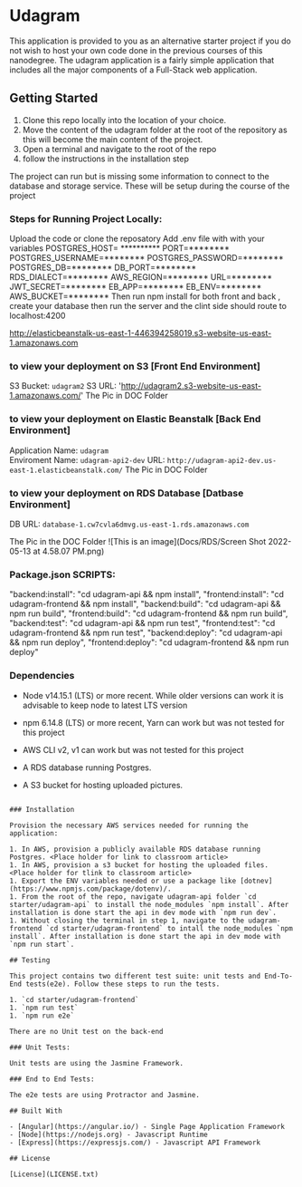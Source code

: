 # Udagram

This application is provided to you as an alternative starter project if you do not wish to host your own code done in the previous courses of this nanodegree. The udagram application is a fairly simple application that includes all the major components of a Full-Stack web application.

## Getting Started

1. Clone this repo locally into the location of your choice.
1. Move the content of the udagram folder at the root of the repository as this will become the main content of the project.
1. Open a terminal and navigate to the root of the repo
1. follow the instructions in the installation step

The project can run but is missing some information to connect to the database and storage service. These will be setup during the course of the project


### Steps for Running Project Locally:
Upload the code or clone the reposatory 
Add .env file with with your variables
    POSTGRES_HOST= **********
    PORT=********
    POSTGRES_USERNAME=********
    POSTGRES_PASSWORD=********
    POSTGRES_DB=********
    DB_PORT=********
    RDS_DIALECT=********
    AWS_REGION=********
    URL=********
    JWT_SECRET=********
    EB_APP=********
    EB_ENV=********
    AWS_BUCKET=********
Then run npm install for both front and back , create your database then run the server and the clint side should route to localhost:4200


http://elasticbeanstalk-us-east-1-446394258019.s3-website-us-east-1.amazonaws.com


### to view your deployment on S3 [Front End Environment]
S3 Bucket: `udagram2`
S3 URL: 'http://udagram2.s3-website-us-east-1.amazonaws.com/'
The Pic in DOC Folder

### to view your deployment on Elastic Beanstalk [Back End Environment]
Application Name: `udagram`  
Enviroment Name: `udagram-api2-dev`
URL: `http://udagram-api2-dev.us-east-1.elasticbeanstalk.com/`
The Pic in DOC Folder


###  to view your deployment on RDS Database [Datbase Environment]
DB URL: `database-1.cw7cvla6dmvg.us-east-1.rds.amazonaws.com`

The Pic in the DOC Folder
![This is an image](Docs/RDS/Screen Shot 2022-05-13 at 4.58.07 PM.png)



### Package.json SCRIPTS:

  "backend:install": "cd udagram-api && npm install",
  "frontend:install": "cd udagram-frontend && npm install",
  "backend:build": "cd udagram-api && npm run build",
  "frontend:build": "cd udagram-frontend && npm run build",
  "backend:test": "cd udagram-api && npm run test",
  "frontend:test": "cd udagram-frontend && npm run test",
  "backend:deploy": "cd udagram-api && npm run deploy",
  "frontend:deploy": "cd udagram-frontend && npm run deploy"

### Dependencies

- Node v14.15.1 (LTS) or more recent. While older versions can work it is advisable to keep node to latest LTS version

- npm 6.14.8 (LTS) or more recent, Yarn can work but was not tested for this project

- AWS CLI v2, v1 can work but was not tested for this project

- A RDS database running Postgres.

- A S3 bucket for hosting uploaded pictures.

```

### Installation

Provision the necessary AWS services needed for running the application:

1. In AWS, provision a publicly available RDS database running Postgres. <Place holder for link to classroom article>
1. In AWS, provision a s3 bucket for hosting the uploaded files. <Place holder for tlink to classroom article>
1. Export the ENV variables needed or use a package like [dotnev](https://www.npmjs.com/package/dotenv)/.
1. From the root of the repo, navigate udagram-api folder `cd starter/udagram-api` to install the node_modules `npm install`. After installation is done start the api in dev mode with `npm run dev`.
1. Without closing the terminal in step 1, navigate to the udagram-frontend `cd starter/udagram-frontend` to intall the node_modules `npm install`. After installation is done start the api in dev mode with `npm run start`.

## Testing

This project contains two different test suite: unit tests and End-To-End tests(e2e). Follow these steps to run the tests.

1. `cd starter/udagram-frontend`
1. `npm run test`
1. `npm run e2e`

There are no Unit test on the back-end

### Unit Tests:

Unit tests are using the Jasmine Framework.

### End to End Tests:

The e2e tests are using Protractor and Jasmine.

## Built With

- [Angular](https://angular.io/) - Single Page Application Framework
- [Node](https://nodejs.org) - Javascript Runtime
- [Express](https://expressjs.com/) - Javascript API Framework

## License

[License](LICENSE.txt)
